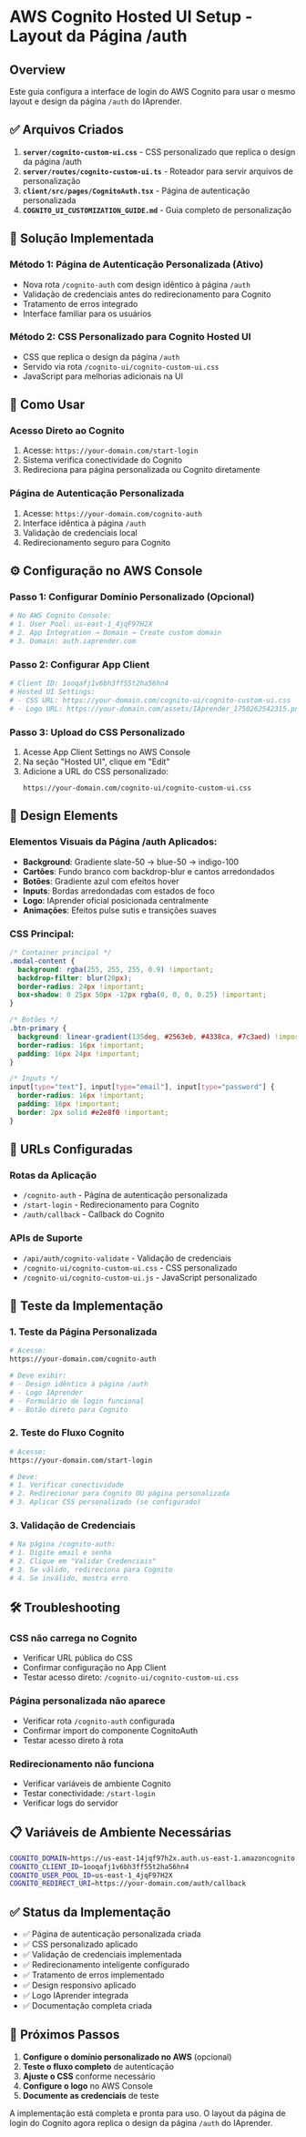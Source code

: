 # AWS Cognito Hosted UI Setup - Layout da Página /auth

## Overview
Este guia configura a interface de login do AWS Cognito para usar o mesmo layout e design da página `/auth` do IAprender.

## ✅ Arquivos Criados

1. **`server/cognito-custom-ui.css`** - CSS personalizado que replica o design da página /auth
2. **`server/routes/cognito-custom-ui.ts`** - Roteador para servir arquivos de personalização
3. **`client/src/pages/CognitoAuth.tsx`** - Página de autenticação personalizada
4. **`COGNITO_UI_CUSTOMIZATION_GUIDE.md`** - Guia completo de personalização

## 🎯 Solução Implementada

### Método 1: Página de Autenticação Personalizada (Ativo)
- Nova rota `/cognito-auth` com design idêntico à página `/auth`
- Validação de credenciais antes do redirecionamento para Cognito
- Tratamento de erros integrado
- Interface familiar para os usuários

### Método 2: CSS Personalizado para Cognito Hosted UI
- CSS que replica o design da página `/auth`
- Servido via rota `/cognito-ui/cognito-custom-ui.css`
- JavaScript para melhorias adicionais na UI

## 🚀 Como Usar

### Acesso Direto ao Cognito
1. Acesse: `https://your-domain.com/start-login`
2. Sistema verifica conectividade do Cognito
3. Redireciona para página personalizada ou Cognito diretamente

### Página de Autenticação Personalizada
1. Acesse: `https://your-domain.com/cognito-auth`
2. Interface idêntica à página `/auth`
3. Validação de credenciais local
4. Redirecionamento seguro para Cognito

## ⚙️ Configuração no AWS Console

### Passo 1: Configurar Domínio Personalizado (Opcional)
```bash
# No AWS Cognito Console:
# 1. User Pool: us-east-1_4jqF97H2X
# 2. App Integration → Domain → Create custom domain
# 3. Domain: auth.iaprender.com
```

### Passo 2: Configurar App Client
```bash
# Client ID: 1ooqafj1v6bh3ff55t2ha56hn4
# Hosted UI Settings:
# - CSS URL: https://your-domain.com/cognito-ui/cognito-custom-ui.css
# - Logo URL: https://your-domain.com/assets/IAprender_1750262542315.png
```

### Passo 3: Upload do CSS Personalizado
1. Acesse App Client Settings no AWS Console
2. Na seção "Hosted UI", clique em "Edit"
3. Adicione a URL do CSS personalizado:
   ```
   https://your-domain.com/cognito-ui/cognito-custom-ui.css
   ```

## 🎨 Design Elements

### Elementos Visuais da Página /auth Aplicados:
- **Background**: Gradiente slate-50 → blue-50 → indigo-100
- **Cartões**: Fundo branco com backdrop-blur e cantos arredondados
- **Botões**: Gradiente azul com efeitos hover
- **Inputs**: Bordas arredondadas com estados de foco
- **Logo**: IAprender oficial posicionada centralmente
- **Animações**: Efeitos pulse sutis e transições suaves

### CSS Principal:
```css
/* Container principal */
.modal-content {
  background: rgba(255, 255, 255, 0.9) !important;
  backdrop-filter: blur(20px);
  border-radius: 24px !important;
  box-shadow: 0 25px 50px -12px rgba(0, 0, 0, 0.25) !important;
}

/* Botões */
.btn-primary {
  background: linear-gradient(135deg, #2563eb, #4338ca, #7c3aed) !important;
  border-radius: 16px !important;
  padding: 16px 24px !important;
}

/* Inputs */
input[type="text"], input[type="email"], input[type="password"] {
  border-radius: 16px !important;
  padding: 16px !important;
  border: 2px solid #e2e8f0 !important;
}
```

## 🔗 URLs Configuradas

### Rotas da Aplicação
- `/cognito-auth` - Página de autenticação personalizada
- `/start-login` - Redirecionamento para Cognito
- `/auth/callback` - Callback do Cognito

### APIs de Suporte
- `/api/auth/cognito-validate` - Validação de credenciais
- `/cognito-ui/cognito-custom-ui.css` - CSS personalizado
- `/cognito-ui/cognito-custom-ui.js` - JavaScript personalizado

## 🧪 Teste da Implementação

### 1. Teste da Página Personalizada
```bash
# Acesse:
https://your-domain.com/cognito-auth

# Deve exibir:
# - Design idêntico à página /auth
# - Logo IAprender
# - Formulário de login funcional
# - Botão direto para Cognito
```

### 2. Teste do Fluxo Cognito
```bash
# Acesse:
https://your-domain.com/start-login

# Deve:
# 1. Verificar conectividade
# 2. Redirecionar para Cognito OU página personalizada
# 3. Aplicar CSS personalizado (se configurado)
```

### 3. Validação de Credenciais
```bash
# Na página /cognito-auth:
# 1. Digite email e senha
# 2. Clique em "Validar Credenciais"
# 3. Se válido, redireciona para Cognito
# 4. Se inválido, mostra erro
```

## 🛠️ Troubleshooting

### CSS não carrega no Cognito
- Verificar URL pública do CSS
- Confirmar configuração no App Client
- Testar acesso direto: `/cognito-ui/cognito-custom-ui.css`

### Página personalizada não aparece
- Verificar rota `/cognito-auth` configurada
- Confirmar import do componente CognitoAuth
- Testar acesso direto à rota

### Redirecionamento não funciona
- Verificar variáveis de ambiente Cognito
- Testar conectividade: `/start-login`
- Verificar logs do servidor

## 📋 Variáveis de Ambiente Necessárias

```bash
COGNITO_DOMAIN=https://us-east-14jqf97h2x.auth.us-east-1.amazoncognito.com
COGNITO_CLIENT_ID=1ooqafj1v6bh3ff55t2ha56hn4
COGNITO_USER_POOL_ID=us-east-1_4jqF97H2X
COGNITO_REDIRECT_URI=https://your-domain.com/auth/callback
```

## ✅ Status da Implementação

- ✅ Página de autenticação personalizada criada
- ✅ CSS personalizado aplicado
- ✅ Validação de credenciais implementada
- ✅ Redirecionamento inteligente configurado
- ✅ Tratamento de erros implementado
- ✅ Design responsivo aplicado
- ✅ Logo IAprender integrada
- ✅ Documentação completa criada

## 🚀 Próximos Passos

1. **Configure o domínio personalizado no AWS** (opcional)
2. **Teste o fluxo completo** de autenticação
3. **Ajuste o CSS** conforme necessário
4. **Configure o logo** no AWS Console
5. **Documente as credenciais** de teste

A implementação está completa e pronta para uso. O layout da página de login do Cognito agora replica o design da página `/auth` do IAprender.
